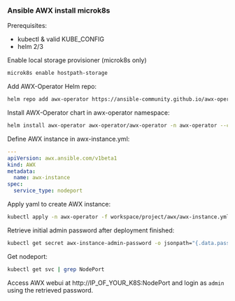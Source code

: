 ### Ansible AWX install microk8s

Prerequisites:
 - kubectl & valid KUBE_CONFIG
 - helm 2/3

Enable local storage provisioner (microk8s only)

```bash
microk8s enable hostpath-storage
```

Add AWX-Operator Helm repo:

```bash
helm repo add awx-operator https://ansible-community.github.io/awx-operator-helm/
```

Install AWX-Operator chart in awx-operator namespace:

```bash
helm install awx-operator awx-operator/awx-operator -n awx-operator --create-namespace
```

Define AWX instance in awx-instance.yml:

```yaml
---
apiVersion: awx.ansible.com/v1beta1
kind: AWX
metadata:
  name: awx-instance
spec:
  service_type: nodeport
```

Apply yaml to create AWX instance:

```bash
kubectl apply -n awx-operator -f workspace/project/awx/awx-instance.yml
```

Retrieve initial admin password after deployment finished:

```bash
kubectl get secret awx-instance-admin-password -o jsonpath="{.data.password}" | base64 --decode ; echo
```

Get nodeport:

```bash
kubectl get svc | grep NodePort
```

Access AWX webui at http://IP_OF_YOUR_K8S:NodePort and login as ```admin``` using the retrieved password.